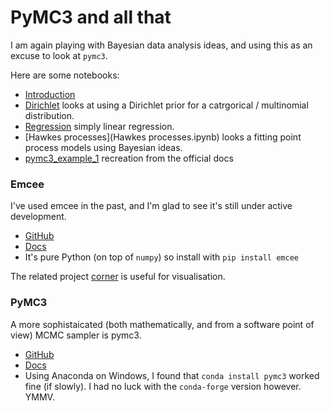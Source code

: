 # PyMC3 and all that

I am again playing with Bayesian data analysis ideas, and using this as an excuse to look at `pymc3`.

Here are some notebooks:
- [Introduction](Introduction.ipynb)
- [Dirichlet](Dirichlet.ipynb) looks at using a Dirichlet prior for a catrgorical / multinomial distribution.
- [Regression](Regression.ipynb) simply linear regression.
- [Hawkes processes](Hawkes processes.ipynb) looks a fitting point process models using Bayesian ideas.
- [pymc3_example_1](pymc3_example_1.ipynb) recreation from the official docs

### Emcee

I've used emcee in the past, and I'm glad to see it's still under active development.
- [GitHub](https://github.com/dfm/emcee)
- [Docs](http://dfm.io/emcee/current/)
- It's pure Python (on top of `numpy`) so install with `pip install emcee`

The related project [corner](https://github.com/dfm/corner.py) is useful for visualisation.

### PyMC3

A more sophistaicated (both mathematically, and from a software point of view) MCMC sampler is pymc3.

- [GitHub](https://github.com/pymc-devs/pymc3)
- [Docs](http://docs.pymc.io/notebooks/getting_started.html)
- Using Anaconda on Windows, I found that `conda install pymc3` worked fine (if slowly).  I had no luck with the `conda-forge` version however.  YMMV.
